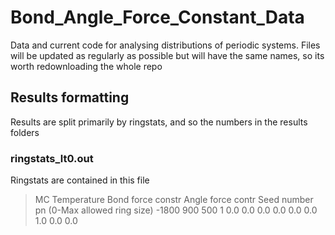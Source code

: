 # Bond_Angle_Force_Constant_Data
Data and current code for analysing distributions of periodic systems.  Files will be updated as regularly as possible but will have the same names, so its worth redownloading the whole repo

## Results formatting
Results are split primarily by ringstats, and so the numbers in the results folders 

### ringstats_lt0.out
Ringstats are contained in this file

> MC Temperature      Bond force constr   Angle force contr   Seed number         pn (0-Max allowed ring size)
> -1800               900                 500                 1                   0.0                 0.0                 0.0                 0.0                 0.0                 0.0                 1.0                 0.0                 0.0                 

